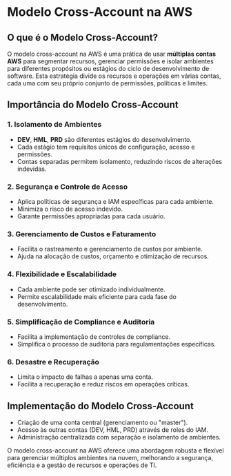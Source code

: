 # Modelo Cross-Account na AWS

## O que é o Modelo Cross-Account?

O modelo cross-account na AWS é uma prática de usar **múltiplas contas AWS** para segmentar recursos, gerenciar permissões e isolar ambientes para diferentes propósitos ou estágios do ciclo de desenvolvimento de software. Esta estratégia divide os recursos e operações em várias contas, cada uma com seu próprio conjunto de permissões, políticas e limites.

## Importância do Modelo Cross-Account

### 1. Isolamento de Ambientes
- **DEV**, **HML**, **PRD** são diferentes estágios do desenvolvimento.
- Cada estágio tem requisitos únicos de configuração, acesso e permissões.
- Contas separadas permitem isolamento, reduzindo riscos de alterações indevidas.

### 2. Segurança e Controle de Acesso
- Aplica políticas de segurança e IAM específicas para cada ambiente.
- Minimiza o risco de acesso indevido.
- Garante permissões apropriadas para cada usuário.

### 3. Gerenciamento de Custos e Faturamento
- Facilita o rastreamento e gerenciamento de custos por ambiente.
- Ajuda na alocação de custos, orçamento e otimização de recursos.

### 4. Flexibilidade e Escalabilidade
- Cada ambiente pode ser otimizado individualmente.
- Permite escalabilidade mais eficiente para cada fase do desenvolvimento.

### 5. Simplificação de Compliance e Auditoria
- Facilita a implementação de controles de compliance.
- Simplifica o processo de auditoria para regulamentações específicas.

### 6. Desastre e Recuperação
- Limita o impacto de falhas a apenas uma conta.
- Facilita a recuperação e reduz riscos em operações críticas.

## Implementação do Modelo Cross-Account

- Criação de uma conta central (gerenciamento ou "master").
- Acesso às outras contas (DEV, HML, PRD) através de roles do IAM.
- Administração centralizada com separação e isolamento de ambientes.

O modelo cross-account na AWS oferece uma abordagem robusta e flexível para gerenciar múltiplos ambientes na nuvem, melhorando a segurança, eficiência e a gestão de recursos e operações de TI.
